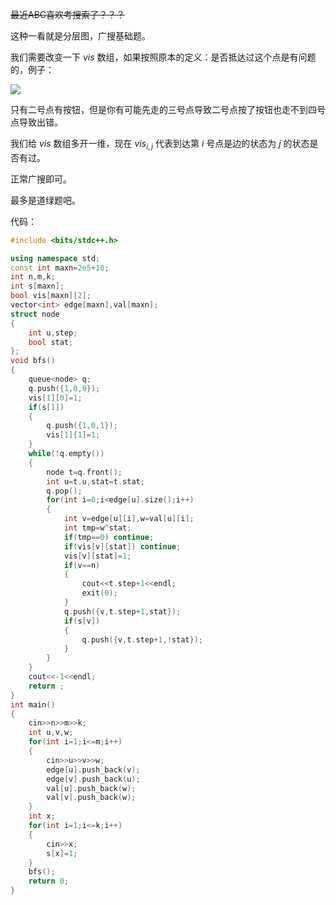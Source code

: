 ~~最近ABC喜欢考搜索了？？？~~

这种一看就是分层图，广搜基础题。

我们需要改变一下 $vis$ 数组，如果按照原本的定义：是否抵达过这个点是有问题的，例子：

![](https://cdn.luogu.com.cn/upload/image_hosting/60hwspde.png)

只有二号点有按钮，但是你有可能先走的三号点导致二号点按了按钮也走不到四号点导致出错。

我们给 $vis$ 数组多开一维，现在 $vis_{i,j}$ 代表到达第 $i$ 号点是边的状态为 $j$ 的状态是否有过。

正常广搜即可。

最多是道绿题吧。

代码：

```cpp
#include <bits/stdc++.h>

using namespace std;
const int maxn=2e5+10;
int n,m,k;
int s[maxn];
bool vis[maxn][2];
vector<int> edge[maxn],val[maxn];
struct node
{
	int u,step;
	bool stat;
};
void bfs()
{
	queue<node> q;
	q.push({1,0,0});
	vis[1][0]=1;
	if(s[1])
	{
		q.push({1,0,1});
		vis[1][1]=1;
	}
	while(!q.empty())
	{
		node t=q.front();
		int u=t.u,stat=t.stat;
		q.pop();
		for(int i=0;i<edge[u].size();i++)
		{
			int v=edge[u][i],w=val[u][i];
			int tmp=w^stat;
			if(tmp==0) continue;
			if(vis[v][stat]) continue;
			vis[v][stat]=1;
			if(v==n)
			{
				cout<<t.step+1<<endl;
				exit(0);
			}
			q.push({v,t.step+1,stat});
			if(s[v])
			{
				q.push({v,t.step+1,!stat});
			}
		}
	}
	cout<<-1<<endl;
	return ;
}
int main()
{
	cin>>n>>m>>k;
	int u,v,w;
	for(int i=1;i<=m;i++)
	{
		cin>>u>>v>>w;
		edge[u].push_back(v);
		edge[v].push_back(u);
		val[u].push_back(w);
		val[v].push_back(w);
	}
	int x;
	for(int i=1;i<=k;i++)
	{
		cin>>x;
		s[x]=1;
	}
	bfs();
	return 0;
}

```
